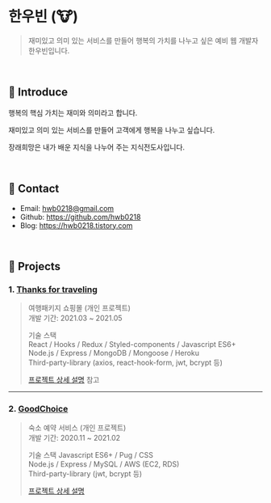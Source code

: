 # 한우빈 (🐮)
> 재미있고 의미 있는 서비스를 만들어 행복의 가치를 나누고 싶은 예비 웹 개발자 한우빈입니다.

</br>

## 📌 Introduce 

행복의 핵심 가치는 재미와 의미라고 합니다.

재미있고 의미 있는 서비스를 만들어 고객에게 행복을 나누고 싶습니다.

장래희망은 내가 배운 지식을 나누어 주는 지식전도사입니다.

</br>

## 📌 Contact
- Email: hwb0218@gmail.com
- Github: https://github.com/hwb0218
- Blog: https://hwb0218.tistory.com

</br>

## 📌 Projects
### 1. [Thanks for traveling](http://t4t-node.herokuapp.com/)
> 여행패키지 쇼핑몰 (개인 프로젝트)     
> 개발 기간: 2021.03 ~ 2021.05
> 
> 기술 스택     
> React / Hooks / Redux / Styled-components / Javascript ES6+     
> Node.js / Express / MongoDB / Mongoose / Heroku      
> Third-party-library (axios, react-hook-form, jwt, bcrypt 등)
>
> [프로젝트 상세 설명](https://github.com/hwb0218/T4T/blob/master/README.md) 참고
---

### 2. [GoodChoice](http://goodchoice.gq/)
> 숙소 예약 서비스 (개인 프로젝트)     
> 개발 기간: 2020.11 ~ 2021.02      
>
> 기술 스택
> Javascript ES6+ / Pug / CSS     
> Node.js / Express / MySQL / AWS (EC2, RDS)      
> Third-party-library (jwt, bcrypt 등)     
>
> [프로젝트 상세 설명](https://github.com/hwb0218/ya-goodchoice/blob/main/README.md) 
